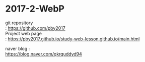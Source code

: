 # 2017-2-WebP
  
git repository  
: https://github.com/pby2017  
Project web page  
: https://pby2017.github.io/study-web-lesson.github.io/main.html  
  
naver blog :  
https://blog.naver.com/qkrquddyd94
